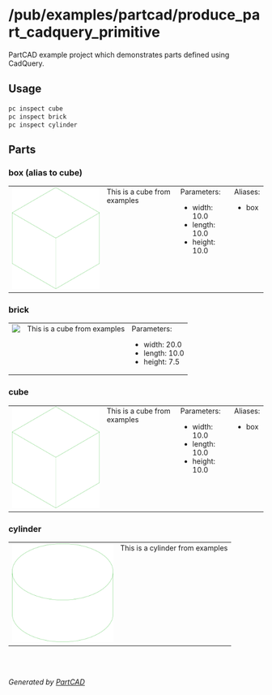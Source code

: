 # /pub/examples/partcad/produce_part_cadquery_primitive

PartCAD example project which demonstrates parts defined using CadQuery.

## Usage
```shell
pc inspect cube
pc inspect brick
pc inspect cylinder
```


## Parts

### box (alias to cube)
<table><tr>
<td valign=top><a href="box.py"><img src="././cube.svg" style="width: auto; height: auto; max-width: 200px; max-height: 200px;"></a></td>
<td valign=top>This is a cube from examples</td>
<td valign=top>Parameters:<br/><ul>
<li>width: 10.0</li>
<li>length: 10.0</li>
<li>height: 10.0</li>
</ul>
</td>
<td valign=top>Aliases:<br/><ul><li>box</li></ul></td>
</tr></table>

### brick
<table><tr>
<td valign=top><a href="brick.py"><img src="././brick.svg" style="width: auto; height: auto; max-width: 200px; max-height: 200px;"></a></td>
<td valign=top>This is a cube from examples</td>
<td valign=top>Parameters:<br/><ul>
<li>width: 20.0</li>
<li>length: 10.0</li>
<li>height: 7.5</li>
</ul>
</td>
</tr></table>

### cube
<table><tr>
<td valign=top><a href="cube.py"><img src="././cube.svg" style="width: auto; height: auto; max-width: 200px; max-height: 200px;"></a></td>
<td valign=top>This is a cube from examples</td>
<td valign=top>Parameters:<br/><ul>
<li>width: 10.0</li>
<li>length: 10.0</li>
<li>height: 10.0</li>
</ul>
</td>
<td valign=top>Aliases:<br/><ul><li>box</li></ul></td>
</tr></table>

### cylinder
<table><tr>
<td valign=top><a href="cylinder.py"><img src="././cylinder.svg" style="width: auto; height: auto; max-width: 200px; max-height: 200px;"></a></td>
<td valign=top>This is a cylinder from examples</td>
</tr></table>

<br/><br/>

*Generated by [PartCAD](https://partcad.org/)*
